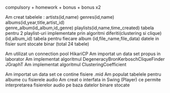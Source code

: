 compulsory + homework + bonus + bonus x2

Am creat tabelele :
artists(id,name)
genres(id,name)
albums(id,year,title,artist_id)  
genre_album(id_album,id_genre)
playlists(id,name,time_created)
tabela pentru 2 playlist-uri implementate prin algoritmi diferiti(clustering si clique) (id,album_id)
tabela pentru fiecare album (id,file_name,file_data)  datele in fisier sunt stocate binar
(total 24 tabele)

Am utilizat un connection pool HikariCP
Am importat un data set propus in laborator
Am implementat algoritmul DegeneracyBronKerboschCliqueFinder JGraphT
Am implementat algoritmul ClusteringCoefficient

Am importat un data set ce contine fisiere .mid
Am populat tabelele pentru albume cu fisierele audio
Am creat o interfata in Swing (Player) ce permite interpretarea fisierelor audio pe baza datelor binare stocate

